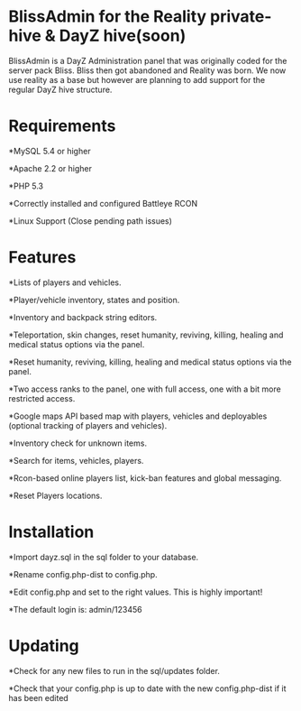 BlissAdmin for the Reality private-hive & DayZ hive(soon)
=========

BlissAdmin is a DayZ Administration panel that was originally coded for the server pack Bliss. Bliss then got abandoned and Reality was born. We now use reality as a base but however are planning to add support for the regular DayZ hive structure.

Requirements
=========

*MySQL 5.4 or higher

*Apache 2.2 or higher

*PHP 5.3 

*Correctly installed and configured Battleye RCON

*Linux Support (Close pending path issues)


Features
=========

*Lists of players and vehicles.

*Player/vehicle inventory, states and position.

*Inventory and backpack string editors.

*Teleportation, skin changes, reset humanity, reviving, killing, healing and medical status options via the panel.

*Reset humanity, reviving, killing, healing and medical status options via the panel.

*Two access ranks to the panel, one with full access, one with a bit more restricted access.

*Google maps API based map with players, vehicles and deployables (optional tracking of players and vehicles).

*Inventory check for unknown items.

*Search for items, vehicles, players.

*Rcon-based online players list, kick-ban features and global messaging.

*Reset Players locations.


Installation
=========

*Import dayz.sql in the sql folder to your database.

*Rename config.php-dist to config.php.

*Edit config.php and set to the right values. This is highly important!

*The default login is: admin/123456

Updating
=========

*Check for any new files to run in the sql/updates folder.

*Check that your config.php is up to date with the new config.php-dist if it has been edited


